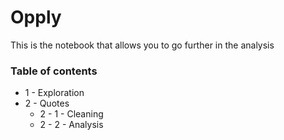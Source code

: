 # Opply

This is the notebook that allows you to go further in the analysis

### Table of contents

* 1 -  Exploration
* 2 - Quotes
  * 2 - 1 - Cleaning
  * 2 - 2 - Analysis
